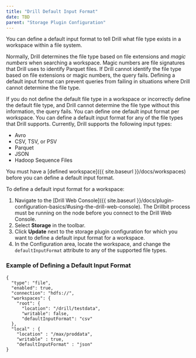 ```yaml
---
title: "Drill Default Input Format"
date: TBD 
parent: "Storage Plugin Configuration"
---
```

You can define a default input format to tell Drill what file type exists in a
workspace within a file system. 

Normally, Drill determines the file type based on file
extensions and *magic numbers* when searching a workspace. Magic numbers are file signatures that Drill uses to identify Parquet files. If Drill cannot identify the file type based on file extensions or magic
numbers, the query fails. Defining a default input format can prevent queries
from failing in situations where Drill cannot determine the file type.

If you do not define the default file type in a workspace or incorrectly define the default file type, and Drill cannot
determine the file type without this information, the query fails. You can define one default input format per workspace. You can define a default input format for any of the file types that
Drill supports. Currently, Drill supports the following input types:

  * Avro
  * CSV, TSV, or PSV
  * Parquet
  * JSON
  * Hadoop Sequence Files

You must have a [defined workspace]({{ site.baseurl }}/docs/workspaces) before you can define a default input format.

To define a default input format for a workspace:

  1. Navigate to the [Drill Web Console]({{ site.baseurl }}/docs/plugin-configuration-basics/#using-the-drill-web-console). The Drillbit process must be running on the node before you connect to the Drill Web Console.
  2. Select **Storage** in the toolbar.
  3. Click **Update** next to the storage plugin configuration for which you want to define a default input format for a workspace.
  4. In the Configuration area, locate the workspace, and change the `defaultInputFormat` attribute to any of the supported file types.

### Example of Defining a Default Input Format

```
{
  "type": "file",
  "enabled": true,
  "connection": "hdfs://",
  "workspaces": {
    "root": {
      "location": "/drill/testdata",
      "writable": false,
      "defaultInputFormat": "csv"
  },
  "local" : {
    "location" : "/max/proddata",
    "writable" : true,
    "defaultInputFormat" : "json"
}
```
